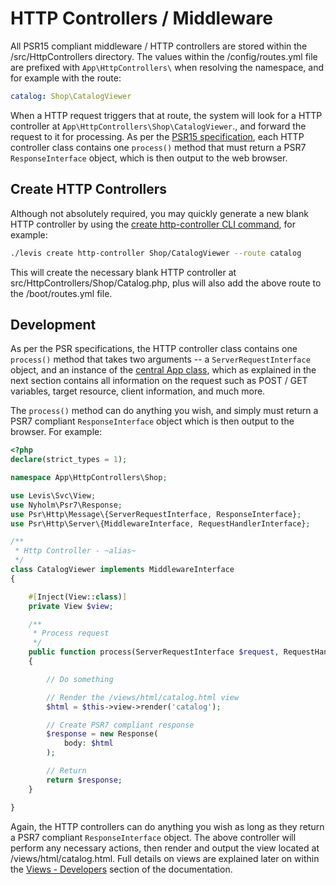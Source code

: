 
# HTTP Controllers / Middleware

All PSR15 compliant middleware / HTTP controllers are stored within the /src/HttpControllers directory.  The values within the /config/routes.yml file are prefixed with `App\HttpControllers\` when resolving the namespace, and for example with the route:

~~~yaml
catalog: Shop\CatalogViewer
~~~

When a HTTP request triggers that    at route, the system will look for a HTTP controller at `App\HttpControllers\Shop\CatalogViewer`., and forward the request to it for processing.  As per the [PSR15 specification](https://www.php-fig.org/psr/psr-15/), each HTTP controller class contains one `process()` method that must return a PSR7 `ResponseInterface` object, which is then output to the web browser.

## Create HTTP Controllers

Although not absolutely required, you may quickly generate a new blank HTTP controller by using the [create http-controller CLI command](../cli/http-controller.md), for example:

~~~bash
./levis create http-controller Shop/CatalogViewer --route catalog
~~~

This will create the necessary blank HTTP controller at src/HttpControllers/Shop/Catalog.php, plus will also add the above route to the /boot/routes.yml file.


## Development

As per the PSR specifications, the HTTP controller class contains one `process()` method that takes two arguments -- a `ServerRequestInterface` object, and an instance of the [central App class](../app/index.md), which as explained in the next section contains all information on the request such as POST / GET variables, target resource, client information, and much more.

The `process()` method can do anything you wish, and simply must return a PSR7 compliant `ResponseInterface` object which is then output to the browser.  For example:

~~~php
<?php
declare(strict_types = 1);

namespace App\HttpControllers\Shop;

use Levis\Svc\View;
use Nyholm\Psr7\Response;
use Psr\Http\Message\{ServerRequestInterface, ResponseInterface};
use Psr\Http\Server\{MiddlewareInterface, RequestHandlerInterface};

/**
 * Http Controller - ~alias~
 */
class CatalogViewer implements MiddlewareInterface
{

    #[Inject(View::class)]
    private View $view;

    /**
     * Process request
     */
    public function process(ServerRequestInterface $request, RequestHandlerInterface $app): ResponseInterface
    {

        // Do something

        // Render the /views/html/catalog.html view
        $html = $this->view->render('catalog');

        // Create PSR7 compliant response
        $response = new Response(
            body: $html
        );

        // Return
        return $response;
    }

}
~~~

Again, the HTTP controllers can do anything you wish as long as they return a PSR7 compliant `ResponseInterface` object.  The above controller will perform any necessary actions, then render and output the view located at /views/html/catalog.html.  Full details on views are explained later on within the [Views - Developers](/docs/views/developers/) section of the documentation.


